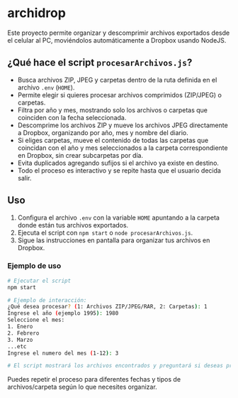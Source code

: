 # archidrop

Este proyecto permite organizar y descomprimir archivos exportados desde el celular al PC, moviéndolos automáticamente a Dropbox usando NodeJS.

## ¿Qué hace el script `procesarArchivos.js`?

- Busca archivos ZIP, JPEG y carpetas dentro de la ruta definida en el archivo `.env` (`HOME`).
- Permite elegir si quieres procesar archivos comprimidos (ZIP/JPEG) o carpetas.
- Filtra por año y mes, mostrando solo los archivos o carpetas que coinciden con la fecha seleccionada.
- Descomprime los archivos ZIP y mueve los archivos JPEG directamente a Dropbox, organizando por año, mes y nombre del diario.
- Si eliges carpetas, mueve el contenido de todas las carpetas que coincidan con el año y mes seleccionados a la carpeta correspondiente en Dropbox, sin crear subcarpetas por día.
- Evita duplicados agregando sufijos si el archivo ya existe en destino.
- Todo el proceso es interactivo y se repite hasta que el usuario decida salir.

## Uso

1. Configura el archivo `.env` con la variable `HOME` apuntando a la carpeta donde están tus archivos exportados.
2. Ejecuta el script con `npm start` o `node procesarArchivos.js`.
3. Sigue las instrucciones en pantalla para organizar tus archivos en Dropbox.

### Ejemplo de uso

```bash
# Ejecutar el script
npm start

# Ejemplo de interacción:
¿Qué desea procesar? (1: Archivos ZIP/JPEG/RAR, 2: Carpetas): 1
Ingrese el año (ejemplo 1995): 1980
Seleccione el mes:
1. Enero
2. Febrero
3. Marzo
...etc
Ingrese el numero del mes (1-12): 3

# El script mostrará los archivos encontrados y preguntará si deseas procesarlos.
```

Puedes repetir el proceso para diferentes fechas y tipos de archivos/carpeta según lo que necesites organizar.
